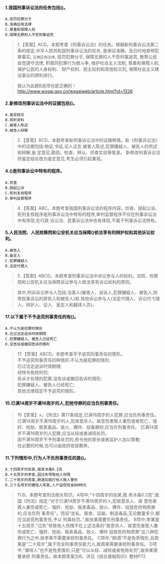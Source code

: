 #### 1.我国刑事诉讼法的任务包括()。
    A.惩罚犯罪分子
    B.准确应用法律
    C.尊重和保障人权
    D.保障无罪的人不受刑事追究
>   1.【答案】ACD。本题考查《刑事诉讼法》的任务。根据新刑事诉讼法第二
    条的规定,中华人民共和国刑事诉讼法的任务,
    是保证准确、及日时地查明犯罪事实,
    `正确应用法律`,
    惩罚犯罪分子,
    保障无罪的人不受刑事追究,
    教育公民自觉遵守法律,
    积极同犯罪行为做斗争,
    维护社会主义法制,
    尊重和保障人权,
    保护公民的人身权利、
    财产权利、民主权利和其他权又利,
    保障社会主义建设事业的顺利进行。
    
>   我认为此题B选项也是正确的！   
    http://www.wxgaj.gov.cn/wxgajweb/article.html?id=1326

#### 2.新修改刑事诉讼法中的证据包括()。
    A.鉴定结论
    B.视听资料
    C.被害人陈述
    D.被告人辩解
>   2.【答案】BCD。本题考查新刑事诉讼法中的证据种类。新《刑事诉讼法》
    中的证据包括:物证,书证,证人证言,被害人陈述,犯罪嫌疑人、被告人的供述和辩解,鉴
    定意见,勘验、检查、辨认、侦查实验等笔录。
    新修改刑事诉讼法将鉴定结论改为鉴定意见,考生必须引起重视。    

#### 4.()是刑事诉讼中特有的程序。
    A.侦查
    B.提起公诉
    C.死刑复核程序
    D.审判监督程序
>   4.【答案】ABC。本题考查我国刑事诉讼法的程序内容。侦查、提起公诉、
    死刑复核程序是刑事诉讼法中特有的程序,审判监督程序不仅在刑事诉讼法中有体现,在行政
    诉讼法、民事诉讼法中也有体现,不属于刑事诉讼法特有。   

#### 5.人民法院、人民检察院和公安机关应当保障()依法享有的辩护权和其他诉讼权利。
    A.被告人
    B.鉴定人
    C.犯罪嫌疑人
    D.法定代理人
>   5.【答案】ABCD。本题考查刑事诉讼法中诉讼参与人的权利。法院、检察
    院和公安机关应当保障诉讼参与人依法享有诉讼权利的原则。
    
>   其中,刑诉诉讼参与人包括:当事人(被害人、自诉人,犯罪嫌疑人、被告人,附带民事诉讼的原告人和被告人)和
其他诉讼参与人(法定代理人、诉讼代弋理人、辩护人、证人、鉴定人和翻译人员)。


#### 17.以下属于不予追究刑事责任的有()。
    A.不认为是犯罪的情形
    B.已过法定追诉时效期限
    C.犯罪嫌疑人、被告人已经死亡
    D.没告诉或撤回告诉的情形
>   17.【答案】ABCD。本题考查不予追究刑事责任的情形。   
    不予追究刑事责任的种情形:不认为是犯罪的情形;   
    已过法定追诉时效期限;   
    经特令免除刑罚;   
    告诉才处理的犯罪,没告诉或撤回告诉的情形;   
    犯罪嫌疑人、被告人已经死亡;   
    其他法律规定不予追究的情形。   

#### 15.已满14周岁不满16周岁的人,犯抢夺罪的应当负刑事责任。
>   15【答案】×。《刑法》第17条规定,已满16周岁的人犯罪,应当负刑事责任。  
    已满14周岁不满16周岁的人,犯故意杀人、故意伤害致人重伤或者死亡、强奸、抢劫、贩卖毒品、放火、爆炸、投毒罪的,应当负刑事责任。
    已满14周岁不满18周岁的人犯罪,应当从轻或者减轻处罚。    
    因不满16周岁不予刑事处罚的,责令他的家长或者监护人加以管教;    
    在必要的时候,也可以由政府收容教养。        

#### 11.下列情形中,行为人不负刑事责任的是()。
    A.十四周岁的张某,贩卖冰毒0.2克
    B.十五周岁的李某,因过失导致他人伤残
    C.二十周岁的周某,醉酒后殴打他人致人重伤
    D.三十五周岁的聋哑人宋某,人户盜窃现金8000元
>   11.B。本题考查刑法相关知识。A项中,“十四周岁的张某,贩
    卖冰毒0.2克”,我国《刑法》规定:“对于已满14周岁不满16周岁的人,犯故意杀人、故
    意伤害致人重伤或死亡、强奸、抢劫、贩卖毒品、放火、爆炸、投放危险物质罪的,应当负刑
    事责任”。而且“走私、贩卖、运输、制造毒品,无论数量多少,都应当追究刑事责任,予以
    刑事处罚。”,故张某需要负刑事责任。
    B项中,李某是十五周岁,“过失”导致他人伤残不在上述法条的“故意杀人、故意伤害致人重伤或死亡、强奸、抢劫、贩卖毒品、放火、爆炸
    投放危险物质罪”这八种犯罪行为之中,故李某不需要承担刑事责任。
    C项中,“醉酒”不是免责情形,且周某是“二十周岁”,属于完全刑事责任能力人,故周某需要承担刑事责任。
    D项中,“聋哑人”也不是免责情形,只是“可以从轻、减轻或者免除处罚”,故宋某需要承担
    刑事责任。故本题答案为B。详见《综合基础知识》教材P72















     